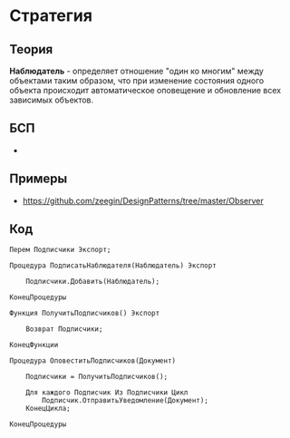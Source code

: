# Стратегия

## Теория
**Наблюдатель** - определяет отношение "один ко многим" между объектами таким образом, что при изменение состояния одного объекта происходит автоматическое оповещение и обновление всех зависимых объектов.

## БСП
-

## Примеры
- https://github.com/zeegin/DesignPatterns/tree/master/Observer

## Код

    Перем Подписчики Экспорт;

    Процедура ПодписатьНаблюдателя(Наблюдатель) Экспорт
        
        Подписчики.Добавить(Наблюдатель);
    
    КонецПроцедуры 

    Функция ПолучитьПодписчиков() Экспорт
    
        Возврат Подписчики;
    
    КонецФункции

    Процедура ОповеститьПодписчиков(Документ)

        Подписчики = ПолучитьПодписчиков();
    
        Для каждого Подписчик Из Подписчики Цикл
            Подписчик.ОтправитьУведомление(Документ);
        КонецЦикла;
       
    КонецПроцедуры
